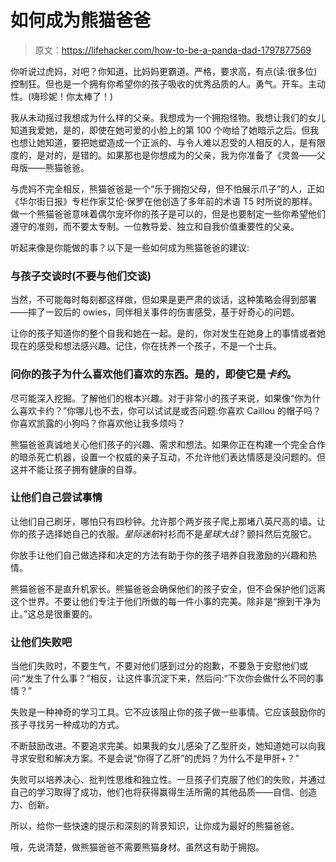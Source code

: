 # 如何成为熊猫爸爸

> 原文：<https://lifehacker.com/how-to-be-a-panda-dad-1797877569>

你听说过虎妈，对吧？你知道，比妈妈更霸道。严格，要求高，有点(读:很多位)控制狂。但也是一个拥有你希望你的孩子吸收的优秀品质的人。勇气。开车。主动性。(嗨珍妮！你太棒了！)



我从未动摇过我想成为什么样的父亲。我想成为一个拥抱怪物。我想让我们的女儿知道我爱她，是的，即使在她可爱的小脸上的第 100 个吻给了她暗示之后。但我也想让她知道，要把她塑造成一个正派的、与令人难以忍受的人相反的人，是有限度的，是对的，是错的。如果那也是你想成为的父亲，我为你准备了《灵兽——父母版——熊猫爸爸。

与虎妈不完全相反，熊猫爸爸是一个“乐于拥抱父母，但不怕展示爪子”的人，正如《华尔街日报》专栏作家艾伦·保罗在他创造了多年前的术语 T5 时所说的那样。做一个熊猫爸爸意味着偶尔宠坏你的孩子是可以的，但是也要制定一些你希望他们遵守的准则，而不要太专制。一位教导爱、独立和自我价值重要性的父亲。

听起来像是你能做的事？以下是一些如何成为熊猫爸爸的建议:

### **与孩子交谈时(不要与他们交谈)**

当然，不可能每时每刻都这样做，但如果是更严肃的谈话，这种策略会得到部署——摔了一跤后的 owies，同伴相关事件的伤害感受，基于好奇心的问题。

让你的孩子知道你的整个自我和她在一起。是的，你对发生在她身上的事情或者她现在的感受和想法感兴趣。记住，你在抚养一个孩子，不是一个士兵。

### 问你的孩子为什么喜欢他们喜欢的东西。是的，即使它是*卡约*。

尽可能深入挖掘。了解他们的根本兴趣。对于非常小的孩子来说，如果像“你为什么喜欢卡约？”你哪儿也不去，你可以试试是或否问题:你喜欢 Caillou 的帽子吗？你喜欢凯露的小狗吗？你喜欢他让我多烦吗？

熊猫爸爸真诚地关心他们孩子的兴趣、需求和想法。如果你正在构建一个完全合作的暗杀死亡机器，设置一个权威的亲子互动，不允许他们表达情感是没问题的。但这并不能让孩子拥有健康的自尊。

### **让他们自己尝试事情**

让他们自己刷牙，哪怕只有四秒钟。允许那个两岁孩子爬上那堵八英尺高的墙。让你的孩子选择她自己的衣服。*星际迷航*衬衫而不是*星球大战*？颤抖然后克服它。

你放手让他们自己做选择和决定的方法有助于你的孩子培养自我激励的兴趣和热情。

熊猫爸爸不是直升机家长。熊猫爸爸会确保他们的孩子安全，但不会保护他们远离这个世界。不要让他们专注于他们所做的每一件小事的完美。除非是“擦到干净为止。”这总是很重要的。

### 让他们失败吧

当他们失败时，不要生气，不要对他们感到过分的抱歉，不要急于安慰他们或问:“发生了什么事？”相反，让这件事沉淀下来，然后问:“下次你会做什么不同的事情？”

失败是一种神奇的学习工具。它不应该阻止你的孩子做一些事情。它应该鼓励你的孩子寻找另一种成功的方式。

不断鼓励改进。不要追求完美。如果我的女儿感染了乙型肝炎，她知道她可以向我寻求安慰和解决方案。不是会说“你得了乙肝”的虎妈？为什么不是甲肝+？”

失败可以培养决心、批判性思维和独立性。一旦孩子们克服了他们的失败，并通过自己的学习取得了成功，他们也将获得赢得生活所需的其他品质——自信、创造力、创新。

所以，给你一些快速的提示和深刻的背景知识，让你成为最好的熊猫爸爸。

哦，先说清楚，做熊猫爸爸不需要熊猫身材。虽然这有助于拥抱。
